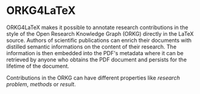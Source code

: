 # ORKG4LaTeX
ORKG4LaTeX makes it possible to annotate research contributions in the style of the Open Research Knowledge Graph (ORKG) directly in the LaTeX source. Authors of scientific publications can enrich their documents with distilled semantic informations on the content of their research. The information is then embedded into the PDF's metadata where it can be retrieved by anyone who obtains the PDF document and persists for the lifetime of the document.

Contributions in the ORKG can have different properties like *research problem*, *methods* or *result*.
